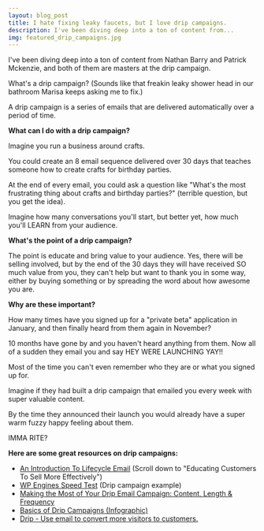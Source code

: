```yaml
---
layout: blog_post
title: I hate fixing leaky faucets, but I love drip campaigns.
description: I've been diving deep into a ton of content from...
img: featured_drip_campaigns.jpg
---
```


I've been diving deep into a ton of content from Nathan Barry and Patrick Mckenzie, and both of them are masters at the drip campaign.

What's a drip campaign? (Sounds like that freakin leaky shower head in our bathroom Marisa keeps asking me to fix.)

A drip campaign is a series of emails that are delivered automatically over a period of time.

**What can I do with a drip campaign?**

Imagine you run a business around crafts.

You could create an 8 email sequence delivered over 30 days that teaches someone how to create crafts for birthday parties.

At the end of every email, you could ask a question like "What's the most frustrating thing about crafts and birthday parties?" (terrible question, but you get the idea).

Imagine how many conversations you'll start, but better yet, how much you'll LEARN from your audience.

**What's the point of a drip campaign?**

The point is educate and bring value to your audience. Yes, there will be selling involved, but by the end of the 30 days they will have received SO much value from you, they can't help but want to thank you in some way, either by buying something or by spreading the word about how awesome you are.

**Why are these important?**

How many times have you signed up for a "private beta" application in January, and then finally heard from them again in November?

10 months have gone by and you haven't heard anything from them. Now all of a sudden they email you and say HEY WERE LAUNCHING YAY!!

Most of the time you can't even remember who they are or what you signed up for.

Imagine if they had built a drip campaign that emailed you every week with super valuable content.

By the time they announced their launch you would already have a super warm fuzzy happy feeling about them.

IMMA RITE?

**Here are some great resources on drip campaigns:**

*   [An Introduction To Lifecycle Email](https://training.kalzumeus.com/newsletters/archive/lifecycle_emails_3) (Scroll down to "Educating Customers To Sell More Effectively")
*   [WP Engines Speed Test](http://speed.wpengine.com/) (Drip campaign example)
*   [Making the Most of Your Drip Email Campaign: Content, Length & Frequency](http://conversionxl.com/making-the-most-of-your-drip-email-campaign-content-length-frequency/)
*   [Basics of Drip Campaigns (Infographic)](http://www.pardot.com/wp-content/uploads/2012/08/Drip-Marketing-Infographic.png)
*   [Drip - Use email to convert more visitors to customers.](https://www.getdrip.com/)